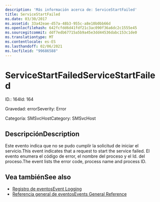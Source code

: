 ```yaml
---
description: 'Más información acerca de: ServiceStartFailed'
title: ServiceStartFailed
ms.date: 03/30/2017
ms.assetid: 33a42eae-d57a-48b3-955c-a8e10b0bb66d
ms.openlocfilehash: 642fcfdd6d41fdf21c3ac090f36a6dc2c1555e45
ms.sourcegitcommit: ddf7edb67715a5b9a45e3dd44536dabc153c1de0
ms.translationtype: MT
ms.contentlocale: es-ES
ms.lasthandoff: 02/06/2021
ms.locfileid: "99686588"
---
```

# <a name="servicestartfailed"></a><span data-ttu-id="a6930-103">ServiceStartFailed</span><span class="sxs-lookup"><span data-stu-id="a6930-103">ServiceStartFailed</span></span>

<span data-ttu-id="a6930-104">ID.: 164</span><span class="sxs-lookup"><span data-stu-id="a6930-104">Id: 164</span></span>  
  
 <span data-ttu-id="a6930-105">Gravedad: error</span><span class="sxs-lookup"><span data-stu-id="a6930-105">Severity: Error</span></span>  
  
 <span data-ttu-id="a6930-106">Categoría: SMSvcHost</span><span class="sxs-lookup"><span data-stu-id="a6930-106">Category: SMSvcHost</span></span>  
  
## <a name="description"></a><span data-ttu-id="a6930-107">Descripción</span><span class="sxs-lookup"><span data-stu-id="a6930-107">Description</span></span>  

 <span data-ttu-id="a6930-108">Este evento indica que no se pudo cumplir la solicitud de iniciar el servicio.</span><span class="sxs-lookup"><span data-stu-id="a6930-108">This event indicates that a request to start the service failed.</span></span> <span data-ttu-id="a6930-109">El evento enumera el código de error, el nombre del proceso y el Id. del proceso.</span><span class="sxs-lookup"><span data-stu-id="a6930-109">The event lists the error code, process name and process ID.</span></span>  
  
## <a name="see-also"></a><span data-ttu-id="a6930-110">Vea también</span><span class="sxs-lookup"><span data-stu-id="a6930-110">See also</span></span>

- [<span data-ttu-id="a6930-111">Registro de eventos</span><span class="sxs-lookup"><span data-stu-id="a6930-111">Event Logging</span></span>](index.md)
- [<span data-ttu-id="a6930-112">Referencia general de eventos</span><span class="sxs-lookup"><span data-stu-id="a6930-112">Events General Reference</span></span>](events-general-reference.md)
